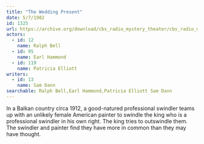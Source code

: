 ```yaml
---
title: "The Wedding Present"
date: 5/7/1982
id: 1325
url: https://archive.org/download/cbs_radio_mystery_theater/cbs_radio_mystery_theater-1301-1350.zip/cbs_radio_mystery_theater-1301-1350%2Fcbsrmt_1325_the_wedding_present.mp3
actors:  
  - id: 12
    name: Ralph Bell  
  - id: 95
    name: Earl Hammond  
  - id: 119
    name: Patricia Elliott
writers:  
  - id: 13
    name: Sam Dann
searchable: Ralph Bell,Earl Hammond,Patricia Elliott Sam Dann
---
```

In a Balkan country circa 1912, a good-natured professional swindler teams up with an unlikely female American painter to swindle the king who is a professional swindler in his own right. The king tries to outswindle them. The swindler and painter find they have more in common than they may have thought.